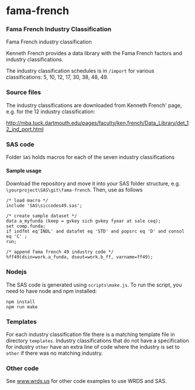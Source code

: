 # fama-french

### Fama French Industry Classification

Fama French industry classification

Kenneth French provides a data library with the Fama French factors and industry classifications.

The industry classification schedules is in `/import` for various classifications: 5, 10, 12, 17, 30, 38, 48, 49.

### Source files

The industry classifications are downloaded from Kenneth French' page, e.g. for the 12 industry classification: 

http://mba.tuck.dartmouth.edu/pages/faculty/ken.french/Data_Library/det_12_ind_port.html

### SAS code

Folder `SAS` holds macros for each of the seven industry classifications

#### Sample usage

Download the repository and move it into your SAS folder structure, e.g. `\yourproject\SAS\git\fama-french`. Then, use as follows
 
    /* load macro */
    include 'SAS\siccodes49.sas';

    /* create sample dataset */
    data a_myfunda (keep = gvkey sich gvkey fyear at sale ceq);
    set comp.funda;
    if indfmt eq'INDL' and datafmt eq 'STD' and popsrc eq 'D' and consol eq 'C' ;
    run;

    /* append fama french 49 industry code */
    %ff49(dsin=work.a_funda, dsout=work.b_ff, varname=ff49);


### Nodejs

The SAS code is generated using `scripts\make.js`. To run the script, you need to have node and npm installed:

    npm install
    npm run make

### Templates

For each industry classification file there is a matching template file in directory `templates`. Industry classifications that do not have a specification for industry `other` have an extra line of code where the industry is set to `other` if there was no matching industry.

### Other code

See www.wrds.us for other code examples to use WRDS and SAS. 